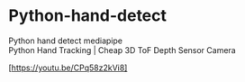 # Python-hand-detect
Python hand detect mediapipe<br>
Python Hand Tracking | Cheap 3D ToF Depth Sensor Camera<br>

[https://youtu.be/CPq58z2kVi8]
